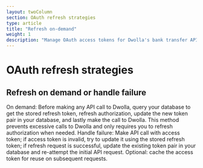 ```yaml
---
layout: twoColumn
section: OAuth refresh strategies
type: article
title: "Refresh on-demand"
weight: 1
description: "Manage OAuth access tokens for Dwolla's bank transfer API."
---
```


# OAuth refresh strategies

## Refresh on demand or handle failure 

On demand: Before making any API call to Dwolla, query your database to get the stored refresh token, refresh authorization, update the new token pair in your database, and lastly make the call to Dwolla. This method prevents excessive calls to Dwolla and only requires you to refresh authorization when needed.
Handle failure: Make API call with access token; if access token is invalid, try to update it using the stored refresh token; if refresh request is successful, update the existing token pair in your database and re-attempt the initial API request. Optional: cache the access token for reuse on subsequent requests.